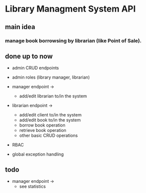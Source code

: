 # Library Managment System API

## main idea

### manage book borrowsing by librarian (like Point of Sale).

## done up to now

-   admin CRUD endpoints

-   admin roles (library manager, librarian)
-   manager endpoint ->

    -   add/edit librarian to/in the system

-   librarian endpoint ->

    -   add/edit client to/in the system
    -   add/edit book to/in the system
    -   borrow book operation
    -   retrieve book operation
    -   other basic CRUD operations

-   RBAC
-   global exception handling

## todo

-   manager endpoint ->
    -   see statistics
